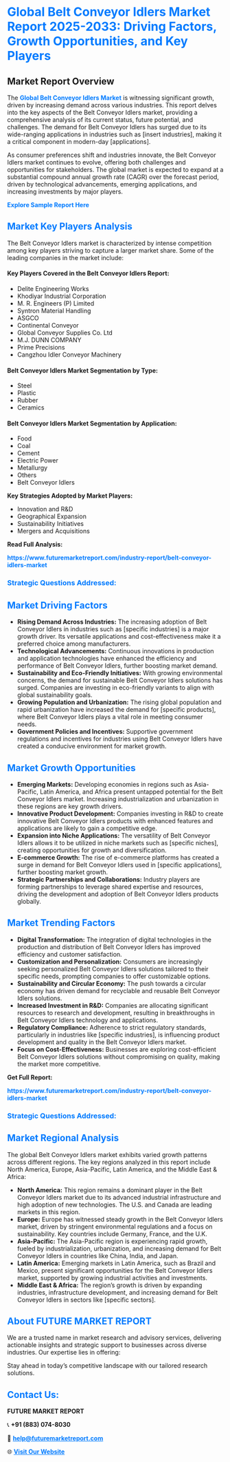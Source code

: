 <h1 style="color: #007BFF;">Global Belt Conveyor Idlers Market Report 2025-2033: Driving Factors, Growth Opportunities, and Key Players</h1>

<section id="overview">
<h2>Market Report Overview</h2>
<p>The <a href="https://www.futuremarketreport.com/industry-report/belt-conveyor-idlers-market" style="color: #007BFF; text-decoration: none;"><strong>Global Belt Conveyor Idlers Market</strong></a> is witnessing significant growth, driven by increasing demand across various industries. This report delves into the key aspects of the Belt Conveyor Idlers market, providing a comprehensive analysis of its current status, future potential, and challenges. The demand for Belt Conveyor Idlers has surged due to its wide-ranging applications in industries such as [insert industries], making it a critical component in modern-day [applications].</p>
<p>As consumer preferences shift and industries innovate, the Belt Conveyor Idlers market continues to evolve, offering both challenges and opportunities for stakeholders. The global market is expected to expand at a substantial compound annual growth rate (CAGR) over the forecast period, driven by technological advancements, emerging applications, and increasing investments by major players.</p>
</section>

<section id="overview">
<p><a href="https://www.futuremarketreport.com/request-sample/reportId=111244" style="color: #007BFF; text-decoration: none;"><strong>Explore Sample Report Here</strong></a></p>
</section>

<section id="key-players">
<h2 style="color: #007BFF;">Market Key Players Analysis</h2>
<p>The Belt Conveyor Idlers market is characterized by intense competition among key players striving to capture a larger market share. Some of the leading companies in the market include:</p>
<h4>Key Players Covered in the Belt Conveyor Idlers Report:</h4>
<ul><li>Delite Engineering Works</li><li>Khodiyar Industrial Corporation</li><li>M. R. Engineers (P) Limited</li><li>Syntron Material Handling</li><li>ASGCO</li><li>Continental Conveyor</li><li>Global Conveyor Supplies Co. Ltd</li><li>M.J. DUNN COMPANY</li><li>Prime Precisions</li><li>Cangzhou Idler Conveyor Machinery</li></ul>
<h4>Belt Conveyor Idlers Market Segmentation by Type:</h4>
<ul><li>Steel</li><li>Plastic</li><li>Rubber</li><li>Ceramics</li></ul>

<h4>Belt Conveyor Idlers Market Segmentation by Application:</h4>
<ul><li>Food</li><li>Coal</li><li>Cement</li><li>Electric Power</li><li>Metallurgy</li><li>Others</li><li>Belt Conveyor Idlers</li></ul>
<p><strong>Key Strategies Adopted by Market Players:</strong></p>
<ul>
<li>Innovation and R&D</li>
<li>Geographical Expansion</li>
<li>Sustainability Initiatives</li>
<li>Mergers and Acquisitions</li>
</ul>
</section>

<section>
<p><strong>Read Full Analysis: </strong></p><a href="https://www.futuremarketreport.com/industry-report/belt-conveyor-idlers-market" style="color: #007BFF; text-decoration: none;"><strong>https://www.futuremarketreport.com/industry-report/belt-conveyor-idlers-market</strong></a>
<h3 style="color: #007BFF;">Strategic Questions Addressed:</h3>
</section>

<section id="driving-factors">
<h2 style="color: #007BFF;">Market Driving Factors</h2>
<ul>
<li><strong>Rising Demand Across Industries:</strong> The increasing adoption of Belt Conveyor Idlers in industries such as [specific industries] is a major growth driver. Its versatile applications and cost-effectiveness make it a preferred choice among manufacturers.</li>
<li><strong>Technological Advancements:</strong> Continuous innovations in production and application technologies have enhanced the efficiency and performance of Belt Conveyor Idlers, further boosting market demand.</li>
<li><strong>Sustainability and Eco-Friendly Initiatives:</strong> With growing environmental concerns, the demand for sustainable Belt Conveyor Idlers solutions has surged. Companies are investing in eco-friendly variants to align with global sustainability goals.</li>
<li><strong>Growing Population and Urbanization:</strong> The rising global population and rapid urbanization have increased the demand for [specific products], where Belt Conveyor Idlers plays a vital role in meeting consumer needs.</li>
<li><strong>Government Policies and Incentives:</strong> Supportive government regulations and incentives for industries using Belt Conveyor Idlers have created a conducive environment for market growth.</li>
</ul>
</section>

<section id="growth-opportunities">
<h2 style="color: #007BFF;">Market Growth Opportunities</h2>
<ul>
<li><strong>Emerging Markets:</strong> Developing economies in regions such as Asia-Pacific, Latin America, and Africa present untapped potential for the Belt Conveyor Idlers market. Increasing industrialization and urbanization in these regions are key growth drivers.</li>
<li><strong>Innovative Product Development:</strong> Companies investing in R&D to create innovative Belt Conveyor Idlers products with enhanced features and applications are likely to gain a competitive edge.</li>
<li><strong>Expansion into Niche Applications:</strong> The versatility of Belt Conveyor Idlers allows it to be utilized in niche markets such as [specific niches], creating opportunities for growth and diversification.</li>
<li><strong>E-commerce Growth:</strong> The rise of e-commerce platforms has created a surge in demand for Belt Conveyor Idlers used in [specific applications], further boosting market growth.</li>
<li><strong>Strategic Partnerships and Collaborations:</strong> Industry players are forming partnerships to leverage shared expertise and resources, driving the development and adoption of Belt Conveyor Idlers products globally.</li>
</ul>
</section>

<section id="trending-factors">
<h2 style="color: #007BFF;">Market Trending Factors</h2>
<ul>
<li><strong>Digital Transformation:</strong> The integration of digital technologies in the production and distribution of Belt Conveyor Idlers has improved efficiency and customer satisfaction.</li>
<li><strong>Customization and Personalization:</strong> Consumers are increasingly seeking personalized Belt Conveyor Idlers solutions tailored to their specific needs, prompting companies to offer customizable options.</li>
<li><strong>Sustainability and Circular Economy:</strong> The push towards a circular economy has driven demand for recyclable and reusable Belt Conveyor Idlers solutions.</li>
<li><strong>Increased Investment in R&D:</strong> Companies are allocating significant resources to research and development, resulting in breakthroughs in Belt Conveyor Idlers technology and applications.</li>
<li><strong>Regulatory Compliance:</strong> Adherence to strict regulatory standards, particularly in industries like [specific industries], is influencing product development and quality in the Belt Conveyor Idlers market.</li>
<li><strong>Focus on Cost-Effectiveness:</strong> Businesses are exploring cost-efficient Belt Conveyor Idlers solutions without compromising on quality, making the market more competitive.</li>
</ul>
</section>

<section>
<p><strong>Get Full Report: </strong></p><a href="https://www.futuremarketreport.com/industry-report/belt-conveyor-idlers-market" style="color: #007BFF; text-decoration: none;"><strong>https://www.futuremarketreport.com/industry-report/belt-conveyor-idlers-market</strong></a>
<h3 style="color: #007BFF;">Strategic Questions Addressed:</h3>
</section>


<section id="regional-analysis">
<h2 style="color: #007BFF;">Market Regional Analysis</h2>
<p>The global Belt Conveyor Idlers market exhibits varied growth patterns across different regions. The key regions analyzed in this report include North America, Europe, Asia-Pacific, Latin America, and the Middle East & Africa:</p>
<ul>
<li><strong>North America:</strong> This region remains a dominant player in the Belt Conveyor Idlers market due to its advanced industrial infrastructure and high adoption of new technologies. The U.S. and Canada are leading markets in this region.</li>
<li><strong>Europe:</strong> Europe has witnessed steady growth in the Belt Conveyor Idlers market, driven by stringent environmental regulations and a focus on sustainability. Key countries include Germany, France, and the U.K.</li>
<li><strong>Asia-Pacific:</strong> The Asia-Pacific region is experiencing rapid growth, fueled by industrialization, urbanization, and increasing demand for Belt Conveyor Idlers in countries like China, India, and Japan.</li>
<li><strong>Latin America:</strong> Emerging markets in Latin America, such as Brazil and Mexico, present significant opportunities for the Belt Conveyor Idlers market, supported by growing industrial activities and investments.</li>
<li><strong>Middle East & Africa:</strong> The region’s growth is driven by expanding industries, infrastructure development, and increasing demand for Belt Conveyor Idlers in sectors like [specific sectors].</li>
</ul>
</section>

<footer>
<h2 style="color: #007BFF;">About FUTURE MARKET REPORT</h2>
<p>We are a trusted name in market research and advisory services, delivering actionable insights and strategic support to businesses across diverse industries. Our expertise lies in offering:</p>

<p>Stay ahead in today’s competitive landscape with our tailored research solutions.</p>

<h2 style="color: #007BFF;">Contact Us:</h2>
<p><strong>FUTURE MARKET REPORT</strong></p>
<p>📞 <strong>+91 (883) 074-8030</strong></p>
<p>📧 <strong><a href="mailto:help@futuremarketreport.com" style="color: #007BFF;">help@futuremarketreport.com</a></strong></p>
<p>🌐 <strong><a href="https://www.futuremarketreport.com/" style="color: #007BFF;">Visit Our Website</a></strong></p>
</footer>